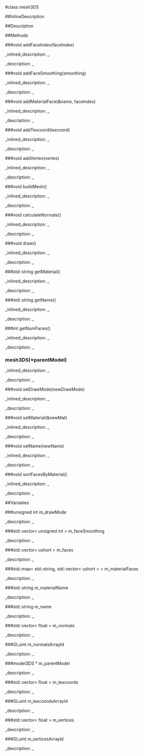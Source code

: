 #class mesh3DS


<!--
_visible: False_
_advanced: False_
_istemplated: False_
-->

##InlineDescription






##Description





##Methods



###void addFaceIndex(faceIndex)

<!--
_syntax: addFaceIndex(faceIndex)_
_name: addFaceIndex_
_returns: void_
_returns_description: _
_parameters: const ushort faceIndex_
_access: public_
_version_started: 0.8.0_
_version_deprecated: _
_summary: _
_constant: False_
_static: False_
_visible: True_
_advanced: False_
-->

_inlined_description: _








_description: _








<!----------------------------------------------------------------------------->

###void addFaceSmoothing(smoothing)

<!--
_syntax: addFaceSmoothing(smoothing)_
_name: addFaceSmoothing_
_returns: void_
_returns_description: _
_parameters: const unsigned int smoothing_
_access: public_
_version_started: 0.8.0_
_version_deprecated: _
_summary: _
_constant: False_
_static: False_
_visible: True_
_advanced: False_
-->

_inlined_description: _








_description: _








<!----------------------------------------------------------------------------->

###void addMaterialFace(&name, faceIndex)

<!--
_syntax: addMaterialFace(&name, faceIndex)_
_name: addMaterialFace_
_returns: void_
_returns_description: _
_parameters: const std::string &name, const ushort faceIndex_
_access: public_
_version_started: 0.8.0_
_version_deprecated: _
_summary: _
_constant: False_
_static: False_
_visible: True_
_advanced: False_
-->

_inlined_description: _








_description: _








<!----------------------------------------------------------------------------->

###void addTexcoord(texcoord)

<!--
_syntax: addTexcoord(texcoord)_
_name: addTexcoord_
_returns: void_
_returns_description: _
_parameters: const float texcoord_
_access: public_
_version_started: 0.8.0_
_version_deprecated: _
_summary: _
_constant: False_
_static: False_
_visible: True_
_advanced: False_
-->

_inlined_description: _








_description: _








<!----------------------------------------------------------------------------->

###void addVertex(vertex)

<!--
_syntax: addVertex(vertex)_
_name: addVertex_
_returns: void_
_returns_description: _
_parameters: const float vertex_
_access: public_
_version_started: 0.8.0_
_version_deprecated: _
_summary: _
_constant: False_
_static: False_
_visible: True_
_advanced: False_
-->

_inlined_description: _








_description: _








<!----------------------------------------------------------------------------->

###void buildMesh()

<!--
_syntax: buildMesh()_
_name: buildMesh_
_returns: void_
_returns_description: _
_parameters: _
_access: public_
_version_started: 0.8.0_
_version_deprecated: _
_summary: _
_constant: False_
_static: False_
_visible: True_
_advanced: False_
-->

_inlined_description: _








_description: _








<!----------------------------------------------------------------------------->

###void calculateNormals()

<!--
_syntax: calculateNormals()_
_name: calculateNormals_
_returns: void_
_returns_description: _
_parameters: _
_access: public_
_version_started: 0.8.0_
_version_deprecated: _
_summary: _
_constant: False_
_static: False_
_visible: True_
_advanced: False_
-->

_inlined_description: _








_description: _








<!----------------------------------------------------------------------------->

###void draw()

<!--
_syntax: draw()_
_name: draw_
_returns: void_
_returns_description: _
_parameters: _
_access: public_
_version_started: 0.8.0_
_version_deprecated: _
_summary: _
_constant: False_
_static: False_
_visible: True_
_advanced: False_
-->

_inlined_description: _








_description: _








<!----------------------------------------------------------------------------->

###std::string getMaterial()

<!--
_syntax: getMaterial()_
_name: getMaterial_
_returns: std::string_
_returns_description: _
_parameters: _
_access: public_
_version_started: 0.8.0_
_version_deprecated: _
_summary: _
_constant: False_
_static: False_
_visible: True_
_advanced: False_
-->

_inlined_description: _








_description: _








<!----------------------------------------------------------------------------->

###std::string getName()

<!--
_syntax: getName()_
_name: getName_
_returns: std::string_
_returns_description: _
_parameters: _
_access: public_
_version_started: 0.8.0_
_version_deprecated: _
_summary: _
_constant: False_
_static: False_
_visible: True_
_advanced: False_
-->

_inlined_description: _








_description: _








<!----------------------------------------------------------------------------->

###int getNumFaces()

<!--
_syntax: getNumFaces()_
_name: getNumFaces_
_returns: int_
_returns_description: _
_parameters: _
_access: public_
_version_started: 0.8.0_
_version_deprecated: _
_summary: _
_constant: False_
_static: False_
_visible: True_
_advanced: False_
-->

_inlined_description: _








_description: _








<!----------------------------------------------------------------------------->

### mesh3DS(*parentModel)

<!--
_syntax: mesh3DS(*parentModel)_
_name: mesh3DS_
_returns: _
_returns_description: _
_parameters: model3DS *parentModel_
_access: public_
_version_started: 0.8.0_
_version_deprecated: _
_summary: _
_constant: False_
_static: False_
_visible: True_
_advanced: False_
-->

_inlined_description: _








_description: _








<!----------------------------------------------------------------------------->

###void setDrawMode(newDrawMode)

<!--
_syntax: setDrawMode(newDrawMode)_
_name: setDrawMode_
_returns: void_
_returns_description: _
_parameters: const unsigned int newDrawMode_
_access: public_
_version_started: 0.8.0_
_version_deprecated: _
_summary: _
_constant: False_
_static: False_
_visible: True_
_advanced: False_
-->

_inlined_description: _








_description: _








<!----------------------------------------------------------------------------->

###void setMaterial(&newMat)

<!--
_syntax: setMaterial(&newMat)_
_name: setMaterial_
_returns: void_
_returns_description: _
_parameters: const std::string &newMat_
_access: public_
_version_started: 0.8.0_
_version_deprecated: _
_summary: _
_constant: False_
_static: False_
_visible: True_
_advanced: False_
-->

_inlined_description: _








_description: _








<!----------------------------------------------------------------------------->

###void setName(newName)

<!--
_syntax: setName(newName)_
_name: setName_
_returns: void_
_returns_description: _
_parameters: const std::string newName_
_access: public_
_version_started: 0.8.0_
_version_deprecated: _
_summary: _
_constant: False_
_static: False_
_visible: True_
_advanced: False_
-->

_inlined_description: _








_description: _








<!----------------------------------------------------------------------------->

###void sortFacesByMaterial()

<!--
_syntax: sortFacesByMaterial()_
_name: sortFacesByMaterial_
_returns: void_
_returns_description: _
_parameters: _
_access: public_
_version_started: 0.8.0_
_version_deprecated: _
_summary: _
_constant: False_
_static: False_
_visible: True_
_advanced: False_
-->

_inlined_description: _








_description: _








<!----------------------------------------------------------------------------->

##Variables



###unsigned int  m_drawMode

<!--
_name: m_drawMode_
_type: unsigned int _
_access: private_
_version_started: 0.8.0_
_version_deprecated: _
_summary: _
_visible: True_
_constant: True_
_advanced: False_
-->

_description: _








<!----------------------------------------------------------------------------->

###std::vector< unsigned int >  m_faceSmoothing

<!--
_name: m_faceSmoothing_
_type: std::vector< unsigned int > _
_access: private_
_version_started: 0.8.0_
_version_deprecated: _
_summary: _
_visible: True_
_constant: True_
_advanced: False_
-->

_description: _








<!----------------------------------------------------------------------------->

###std::vector<  ushort >  m_faces

<!--
_name: m_faces_
_type: std::vector<  ushort > _
_access: private_
_version_started: 0.8.0_
_version_deprecated: _
_summary: _
_visible: True_
_constant: True_
_advanced: False_
-->

_description: _








<!----------------------------------------------------------------------------->

###std::map< std::string, std::vector<  ushort > >  m_materialFaces

<!--
_name: m_materialFaces_
_type: std::map< std::string, std::vector<  ushort > > _
_access: private_
_version_started: 0.8.0_
_version_deprecated: _
_summary: _
_visible: True_
_constant: True_
_advanced: False_
-->

_description: _








<!----------------------------------------------------------------------------->

###std::string  m_materialName

<!--
_name: m_materialName_
_type: std::string _
_access: private_
_version_started: 0.8.0_
_version_deprecated: _
_summary: _
_visible: True_
_constant: True_
_advanced: False_
-->

_description: _








<!----------------------------------------------------------------------------->

###std::string  m_name

<!--
_name: m_name_
_type: std::string _
_access: private_
_version_started: 0.8.0_
_version_deprecated: _
_summary: _
_visible: True_
_constant: True_
_advanced: False_
-->

_description: _








<!----------------------------------------------------------------------------->

###std::vector< float >  m_normals

<!--
_name: m_normals_
_type: std::vector< float > _
_access: private_
_version_started: 0.8.0_
_version_deprecated: _
_summary: _
_visible: True_
_constant: True_
_advanced: False_
-->

_description: _








<!----------------------------------------------------------------------------->

###GLuint  m_normalsArrayId

<!--
_name: m_normalsArrayId_
_type: GLuint _
_access: private_
_version_started: 0.8.0_
_version_deprecated: _
_summary: _
_visible: True_
_constant: True_
_advanced: False_
-->

_description: _








<!----------------------------------------------------------------------------->

###model3DS *  m_parentModel

<!--
_name: m_parentModel_
_type: model3DS * _
_access: private_
_version_started: 0.8.0_
_version_deprecated: _
_summary: _
_visible: True_
_constant: True_
_advanced: False_
-->

_description: _








<!----------------------------------------------------------------------------->

###std::vector< float >  m_texcoords

<!--
_name: m_texcoords_
_type: std::vector< float > _
_access: private_
_version_started: 0.8.0_
_version_deprecated: _
_summary: _
_visible: True_
_constant: True_
_advanced: False_
-->

_description: _








<!----------------------------------------------------------------------------->

###GLuint  m_texcoordsArrayId

<!--
_name: m_texcoordsArrayId_
_type: GLuint _
_access: private_
_version_started: 0.8.0_
_version_deprecated: _
_summary: _
_visible: True_
_constant: True_
_advanced: False_
-->

_description: _








<!----------------------------------------------------------------------------->

###std::vector< float >  m_vertices

<!--
_name: m_vertices_
_type: std::vector< float > _
_access: private_
_version_started: 0.8.0_
_version_deprecated: _
_summary: _
_visible: True_
_constant: True_
_advanced: False_
-->

_description: _








<!----------------------------------------------------------------------------->

###GLuint  m_verticesArrayId

<!--
_name: m_verticesArrayId_
_type: GLuint _
_access: private_
_version_started: 0.8.0_
_version_deprecated: _
_summary: _
_visible: True_
_constant: True_
_advanced: False_
-->

_description: _








<!----------------------------------------------------------------------------->

